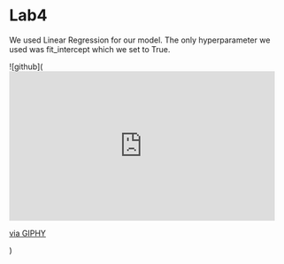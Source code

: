 # Lab4
We used Linear Regression for our model.
The only hyperparameter we used was fit_intercept which we set to True.

![github](<iframe src="https://giphy.com/embed/TVlxBSufYGBBXuQRg0" width="480" height="270" frameBorder="0" class="giphy-embed" allowFullScreen></iframe><p><a href="https://giphy.com/gifs/TVlxBSufYGBBXuQRg0">via GIPHY</a></p>)
